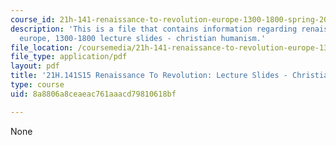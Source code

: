 ```yaml
---
course_id: 21h-141-renaissance-to-revolution-europe-1300-1800-spring-2015
description: 'This is a file that contains information regarding renaissance To revolution:
  europe, 1300-1800 lecture slides - christian humanism.'
file_location: /coursemedia/21h-141-renaissance-to-revolution-europe-1300-1800-spring-2015/8a8806a8ceaeac761aaacd79810618bf_MIT21H_141S15_Christian.pdf
file_type: application/pdf
layout: pdf
title: '21H.141S15 Renaissance To Revolution: Lecture Slides - Christian Humanism'
type: course
uid: 8a8806a8ceaeac761aaacd79810618bf

---
```

None